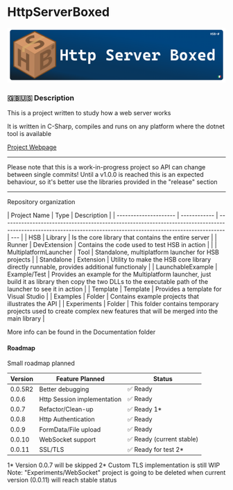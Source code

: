 # HttpServerBoxed

![alt text](banner.png)

### 🇬🇧🇺🇸 Description

This is a project written to study how a web server works

It is written in C-Sharp, compiles and runs on any platform where the dotnet tool is available

[Project Webpage](https://lorenzoconcas.github.io/HSB)

---

Please note that this is a work-in-progress project so API can change between single commits! Until a v1.0.0 is reached this is an expected behaviour, so it's better use the libraries provided in the "release" section

---

Repository organization

| Project Name          | Type         | Description                                                                                                                                                    |
| --------------------- | ------------ | -------------------------------------------------------------------------------------------------------------------------------------------------------------- | --- |
| HSB                   | Library      | Is the core library that contains the entire server                                                                                                            |
| Runner                | DevExtension | Contains the code used to test HSB in action                                                                                                                   |     |
| MultiplatformLauncher | Tool         | Standalone, multiplatform launcher for HSB projects                                                                                                            |
| Standalone            | Extension    | Utility to make the HSB core library directly runnable, provides additional functionaly                                                                        |
| LaunchableExample     | Example/Test | Provides an example for the Multiplatform launcher, just build it as library then copy the two DLLs to the executable path of the launcher to see it in action |
| Template              | Template     | Provides a template for Visual Studio                                                                                                                          |
| Examples              | Folder       | Contains example projects that illustrates the API                                                                                                             |
| Experiments           | Folder       | This folder contains temporary projects used to create complex new features that will be merged into the main library                                          |

More info can be found in the Documentation folder
[](./Documentation/)

#### Roadmap

Small roadmap planned

| Version | Feature Planned             | Status                    |
| ------- | --------------------------- | ------------------------- |
| 0.0.5R2 | Better debugging            | ✅ Ready                  |
| 0.0.6   | Http Session implementation | ✅ Ready                  |
| 0.0.7   | Refactor/Clean-up           | ✅ Ready 1\*              |
| 0.0.8   | Http Authentication         | ✅ Ready                  |
| 0.0.9   | FormData/File upload        | ✅ Ready                  |
| 0.0.10  | WebSocket support           | ✅ Ready (current stable) |
| 0.0.11  | SSL/TLS                     | ✅ Ready for test 2\*     |

1* Version 0.0.7 will be skipped
2* Custom TLS implementation is still WIP
Note: "Experiments/WebSocket" project is going to be deleted when current version (0.0.11) will reach stable status
